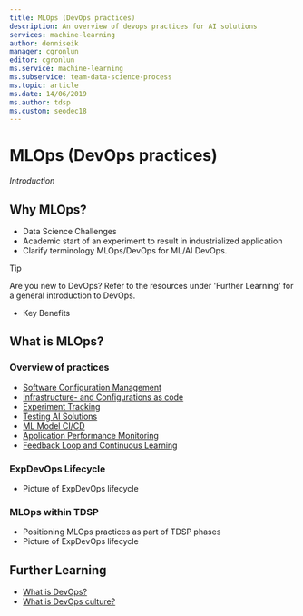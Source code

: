 ```yaml
---
title: MLOps (DevOps practices)
description: An overview of devops practices for AI solutions
services: machine-learning
author: denniseik
manager: cgronlun
editor: cgronlun
ms.service: machine-learning
ms.subservice: team-data-science-process
ms.topic: article
ms.date: 14/06/2019
ms.author: tdsp
ms.custom: seodec18
---
```

# MLOps (DevOps practices)

*Introduction*

## Why MLOps?
* Data Science Challenges
* Academic start of an experiment to result in industrialized application
* Clarify terminology MLOps/DevOps for ML/AI DevOps. 

>[!TIP]
> Are you new to DevOps? Refer to the resources under 'Further Learning' for a general introduction to DevOps. 

* Key Benefits
## What is MLOps?

### Overview of practices
* [Software Configuration Management](mlops-scm)
* [Infrastructure- and Configurations as code](mlops-iac-cac.md)
* [Experiment Tracking](mlops-tracking.md)
* [Testing AI Solutions](mlops-testing.md)
* [ML Model CI/CD](mlops-cicd.md)
* [Application Performance Monitoring](mlops-apm.md)
* [Feedback Loop and Continuous Learning](mlops-feedback.md)

### ExpDevOps Lifecycle
* Picture of ExpDevOps lifecycle

### MLOps within TDSP
* Positioning MLOps practices as part of TDSP phases
* Picture of ExpDevOps lifecycle

## Further Learning
* [What is DevOps?](https://docs.microsoft.com/en-us/azure/devops/learn/what-is-devops)
* [What is DevOps culture?](https://docs.microsoft.com/en-us/azure/devops/learn/what-is-devops-culture)

